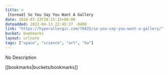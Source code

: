 ```yaml
---
title: > 
 [toread] So You Say You Want A Gallery
date: 2018-07-23T18:15:15+00:00
dateadded: 2022-04-13 22:45:37 -0400
link: "https://hyperallergic.com/70425/so-you-say-you-want-a-gallery/"
bucket: bookmarks
layout: urlnote
tags: ["space", "science", "art", "ha"]
--- 
```

No Description
 <!-- end excerpt --> 
<div class='bucket'>[[bookmarks|buckets/bookmarks]]</div> 
